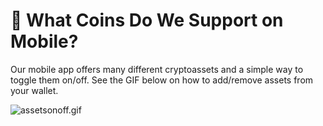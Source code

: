 # 📱 What Coins Do We Support on Mobile?

Our mobile app offers many different cryptoassets and a simple way to toggle them on/off. See the GIF below on how to add/remove assets from your wallet.

![assetsonoff.gif](https://shapeshift.zendesk.com/hc/article\_attachments/360014519960/assetsonoff.gif)
